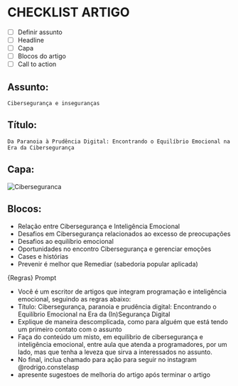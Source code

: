 # CHECKLIST ARTIGO
- [ ] Definir assunto
- [ ] Headline
- [ ] Capa
- [ ] Blocos do artigo
- [ ] Call to action

## Assunto:
    Cibersegurança e inseguranças

## Título:
    Da Paranoia à Prudência Digital: Encontrando o Equilíbrio Emocional na Era da Cibersegurança

## Capa:
![Ciberseguranca](Gemini_Generated_Image_myikmtmyikmtmyik.png)

## Blocos:
- Relação entre Cibersegurança e Inteligência Emocional
- Desafios em Cibersegurança relacionados ao excesso de preocupações 
- Desafios ao equilíbrio emocional
- Oportunidades no encontro Cibersegurança e gerenciar emoções
- Cases e histórias
- Prevenir é melhor que Remediar (sabedoria popular aplicada)

{Regras} Prompt
- Você é um escritor de artigos que integram programação e inteligência emocional, seguindo as regras abaixo:
- Título: Cibersegurança, paranoia e prudência digital: Encontrando o Equilíbrio Emocional na Era da (In)Segurança Digital
- Explique de maneira descomplicada, como para alguém que está tendo um primeiro contato com o assunto
- Faça do conteúdo um misto, em equilibrio de cibersegurança e inteligência emocional, entre aula que atenda a programadores, por um lado, mas que tenha a leveza que sirva a interessados no assunto.
- No final, inclua chamado para ação para seguir no instagram @rodrigo.constelasp
- apresente sugestoes de melhoria do artigo após terminar o artigo
